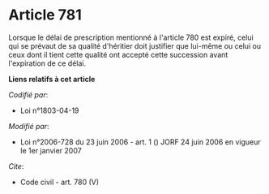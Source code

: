 # Article 781

Lorsque le délai de prescription mentionné à l'article 780 est expiré, celui qui se prévaut de sa qualité d'héritier doit
justifier que lui-même ou celui ou ceux dont il tient cette qualité ont accepté cette succession avant l'expiration de ce
délai.

**Liens relatifs à cet article**

_Codifié par_:

  - Loi n°1803-04-19

_Modifié par_:

  - Loi n°2006-728 du 23 juin 2006 - art. 1 () JORF 24 juin 2006 en vigueur le 1er janvier 2007

_Cite_:

  - Code civil - art. 780 (V)
